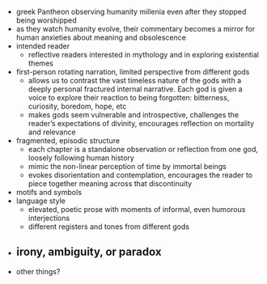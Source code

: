 - greek Pantheon observing humanity millenia even after they stopped being worshipped
- as they watch humanity evolve, their commentary becomes a mirror for human anxieties about meaning and obsolescence
- intended reader
	- reflective readers interested in mythology and in exploring existential themes
- first-person rotating narration, limited perspective from different gods
	- allows us to contrast the vast timeless nature of the gods with a deeply personal fractured internal narrative. Each god is given a voice to explore their reaction to being forgotten: bitterness, curiosity, boredom, hope, etc
	- makes gods seem vulnerable and introspective, challenges the reader’s expectations of divinity, encourages reflection on mortality and relevance
- fragmented, episodic structure
	- each chapter is a standalone observation or reflection from one god, loosely following human history
	- mimic the non-linear perception of time by immortal beings
	- evokes disorientation and contemplation, encourages the reader to piece together meaning across that discontinuity
- motifs and symbols
- language style
	- elevated, poetic prose with moments of informal, even humorous interjections
	- different registers and tones from different gods
- irony, ambiguity, or paradox
	- 
- other things?